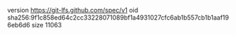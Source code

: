 version https://git-lfs.github.com/spec/v1
oid sha256:9f1c858ed64c2cc33228071089bf1a4931027cfc6ab1b557cb1b1aaf196eb6d6
size 11063
